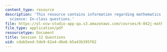 ```yaml
---
content_type: resource
description: 'This resource contains information regarding mathematics for computer
  science: In-class questions.'
file: https://ol-ocw-studio-app-qa.s3.amazonaws.com/courses/6-042j-mathematics-for-computer-science-spring-2015/cdab5eed5de962a4d6e6b5a43b395f62_MIT6_042JS15_cp12.pdf
file_type: application/pdf
resourcetype: Document
title: Session 12 Questions
uid: cdab5eed-5de9-62a4-d6e6-b5a43b395f62
---
```


